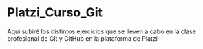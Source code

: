 # Platzi_Curso_Git
Aqui subiré los distintos ejercicios que se lleven a cabo en la clase profesional de Git y GitHub en la plataforma de Platzi
